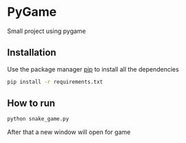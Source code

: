 # PyGame
Small project using pygame

## Installation

Use the package manager [pip](https://pip.pypa.io/en/stable/)  to install all the dependencies

```bash
pip install -r requirements.txt
```
## How to run

```bash
python snake_game.py
```
After that a new window will open for game
